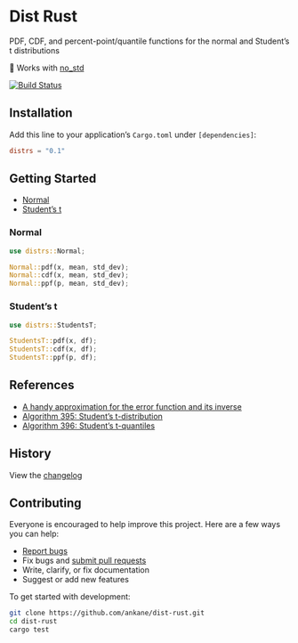 # Dist Rust

PDF, CDF, and percent-point/quantile functions for the normal and Student’s t distributions

:tada: Works with [no_std](https://docs.rust-embedded.org/book/intro/no-std.html)

[![Build Status](https://github.com/ankane/dist-rust/workflows/build/badge.svg?branch=master)](https://github.com/ankane/dist-rust/actions)

## Installation

Add this line to your application’s `Cargo.toml` under `[dependencies]`:

```toml
distrs = "0.1"
```

## Getting Started

- [Normal](#normal)
- [Student’s t](#students-t)

### Normal

```rust
use distrs::Normal;

Normal::pdf(x, mean, std_dev);
Normal::cdf(x, mean, std_dev);
Normal::ppf(p, mean, std_dev);
```

### Student’s t

```rust
use distrs::StudentsT;

StudentsT::pdf(x, df);
StudentsT::cdf(x, df);
StudentsT::ppf(p, df);
```

## References

- [A handy approximation for the error function and its inverse](https://drive.google.com/file/d/0B2Mt7luZYBrwZlctV3A3eF82VGM/view?resourcekey=0-UQpPhwZgzP0sF4LHBDlLtg)
- [Algorithm 395: Student’s t-distribution](https://dl.acm.org/doi/10.1145/355598.355599)
- [Algorithm 396: Student’s t-quantiles](https://dl.acm.org/doi/10.1145/355598.355600)

## History

View the [changelog](https://github.com/ankane/dist-rust/blob/master/CHANGELOG.md)

## Contributing

Everyone is encouraged to help improve this project. Here are a few ways you can help:

- [Report bugs](https://github.com/ankane/dist-rust/issues)
- Fix bugs and [submit pull requests](https://github.com/ankane/dist-rust/pulls)
- Write, clarify, or fix documentation
- Suggest or add new features

To get started with development:

```sh
git clone https://github.com/ankane/dist-rust.git
cd dist-rust
cargo test
```
